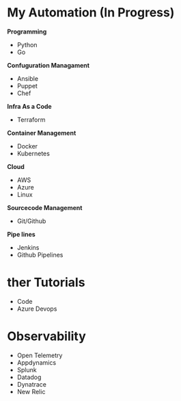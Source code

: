 # My Automation (In Progress)
<b>Programming</b>
<ul>
<li>Python</li>
<li>Go</li>
</ul>
<b>Confuguration Managament</b>
<ul>
<li>Ansible</li>
<li>Puppet</li>
<li>Chef</li>
</ul>
<b>Infra As a Code</b>
<ul>
<li>Terraform</li>
</ul>
<b>Container Management</b>
<ul>
<li>Docker</li>
<li>Kubernetes</li>
</ul>
<b>Cloud</b>
<ul>
<li>AWS</li>
<li>Azure</li>
<li>Linux</li>
</ul>
<b>Sourcecode Management</b>
<ul>
<li>Git/Github</li>
</ul>
<b>Pipe lines</b>
<ul>
<li>Jenkins</li>
<li>Github Pipelines</li>
</ul>

# ther Tutorials
<ul>
<li>Code</li>
<li>Azure Devops</li>
</ul>

# Observability
<ul>
<li>Open Telemetry</li>
<li>Appdynamics</li>
<li>Splunk</li>
<li>Datadog</li>
<li>Dynatrace</li>
<li>New Relic</li>
</ul>